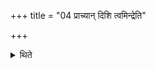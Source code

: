 +++
title = "04 प्राच्यान् दिशि त्वमिन्द्रेति"

+++

<details><summary>थिते</summary>

प्राच्यां दिशि त्वमिन्द्रेति तिस्र ऋचो व्यत्यासमन्वाह ४
</details>
